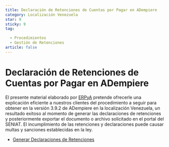 ```yaml
---
title: Declaración de Retenciones de Cuentas por Pagar en ADempiere
category: Localización Venezuela
star: 9
sticky: 9
tag:

  - Procedimientos
  - Gestión de Retenciones
article: false
---
```


**Declaración de Retenciones de Cuentas por Pagar en ADempiere**
================================================================

El presente material elaborado por [ERPyA](http://erpya.com) pretende ofrecerle una explicación eficiente a nuestros clientes del procedimiento a seguir para obtener en la versión 3.9.2 de ADempiere en la localización Venezuela, un resultado exitoso al momento de generar las declaraciones de retenciones y posteriormente exportar el documento o archivo solicitado en el portal del SENIAT. El incumplimiento de las retenciones y declaraciones puede causar multas y sanciones establecidas en la ley.

- [Generar Declaraciones de Retenciones](withholding-declaration-cxp)
